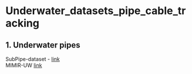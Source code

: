 # Underwater_datasets_pipe_cable_tracking

## 1. Underwater pipes
   SubPipe-dataset - [link](https://github.com/remaro-network/SubPipe-dataset/tree/main) <br>
   MIMIR-UW [link](https://github.com/remaro-network/MIMIR-UW)
